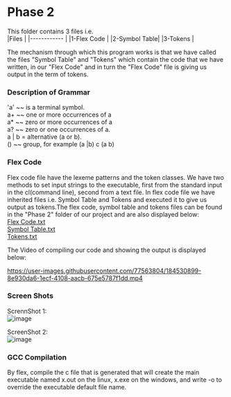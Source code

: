 # Phase 2  
This folder contains 3 files i.e.  
|Files         |
|------------  |
|1-Flex Code   |
|2-Symbol Table|
|3-Tokens      |  

The mechanism through which this program works is that we have called the files "Symbol Table" and "Tokens" which contain the code that we have written, in our "Flex Code" and in turn the "Flex Code" file is giving us output in the term of tokens.  

### Description of Grammar  

'a' ~~ is a terminal symbol.  
a+ ~~ one or more occurrences of a  
a* ~~ zero or more occurrences of a  
a? ~~ zero or one occurrences of a.  
a | b = alternative (a or b).  
() ~~ group, for example (a |b) c (a b)  

### Flex Code  
Flex code file have the lexeme patterns and the token classes. We have two methods to set input strings to the executable, first from the standard input in the cl(command line), second from a text file. In flex code file we have inherited files i.e. Symbol Table and Tokens and executed it to give us output as tokens.The flex code, symbol table and tokens files can be found in the "Phase 2" folder of our project and are also displayed below:  
[Flex Code.txt](https://github.com/FaritZafar/CC/files/9333006/Flex.Code.txt)  
[Symbol Table.txt](https://github.com/FaritZafar/CC/files/9333012/Symbol.Table.txt)  
[Tokens.txt](https://github.com/FaritZafar/CC/files/9333013/Tokens.txt)

The Video of compiling our code and showing the output is displayed below:  


https://user-images.githubusercontent.com/77563804/184530899-8e930da6-1ecf-4108-aacb-675e5787f1dd.mp4


### Screen Shots  
ScrennShot 1:  
![image](https://user-images.githubusercontent.com/77563804/184532153-0ce0c45a-4001-4e65-8d84-250914be793d.png)  

ScreenShot 2:  
![image](https://user-images.githubusercontent.com/77563804/184532173-0e165275-4753-4788-a6bd-4a269e376401.png)  

### GCC Compilation  
By flex, compile the c file that is generated that will create the main executable named x.out on the linux, x.exe on the windows, and write -o to override the executable default file name.  
